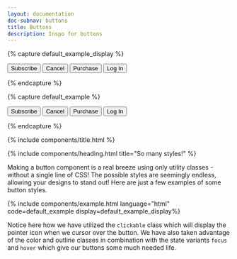 ```yaml
---
layout: documentation
doc-subnav: buttons
title: Buttons
description: Inspo for buttons
---
```


{% capture default_example_display %}

<button class="mr-5 mb-3 bg-indigo-400 p-5 text-white-500 uppercase font-weight-bold font-lg clickable hover:bg-indigo-500 focus:outline-indigo-100">Subscribe</button>
<button class="mr-5 mb-3 bg-red-400 text-white-500 ph-4 pv-3 rounded-sm uppercase font-weight-bold clickable hover:bg-red-500 focus:outline-red-100">Cancel</button>
<button class="mr-5 mb-3 border-green-400 ph-4 pv-3 text-green-400 font-weight-bold clickable hover:bg-green-400 hover:text-white-500 focus:outline-green-100">Purchase</button>
<button class="bg-indigo-400 mb-3 rounded-md ph-4 pv-3 shadow-lg inline-flex ai-center jc-center text-white-500 clickable hover:bg-indigo-500 focus:outline-indigo-100"><i class="fas fa-user mr-3"></i>Log In</button>

{% endcapture %}

{% capture default_example %}

<button class="bg-indigo-400 text-white-500 p-5 font-lg font-weight-bold uppercase clickable hover:bg-indigo-500 focus:outline-indigo-100">Subscribe</button>
<button class="bg-red-400 text-white-500 ph-4 pv-3 rounded-sm font-weight-bold uppercase clickable hover:bg-red-500 focus:outline-red-100">Cancel</button>
<button class="border-green-400 text-green-400 ph-4 pv-3 font-weight-bold clickable hover:bg-green-400 hover:text-white-500 focus:outline-green-100">Purchase</button>
<button class="inline-flex ai-center jc-center bg-indigo-400 text-white-500 ph-4 pv-3 rounded-md shadow-lg clickable hover:bg-indigo-500 focus:outline-indigo-100"><i class="fas fa-user mr-3"></i>Log In</button>

{% endcapture %}

{% include components/title.html %}

{% include components/heading.html title="So many styles!" %}

Making a button component is a real breeze using only utility classes - without a single line of CSS! The possible styles are seemingly endless, allowing your designs to stand out! Here are just a few examples of some button styles.

{% include components/example.html language="html" code=default_example display=default_example_display%}

Notice here how we have utilized the `clickable` class which will display the pointer icon when we cursor over the button. We have also taken advantage of the color and outline classes in combination with the state variants `focus` and `hover` which give our buttons some much needed life.
